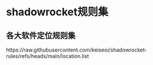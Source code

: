 <h1>shadowrocket规则集</h1>
<h2>各大软件定位规则集</h2>
  <p>https://raw.githubusercontent.com/keiseoi/shadowrocket-rules/refs/heads/main/location.list</p>
